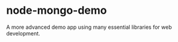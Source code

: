 node-mongo-demo
===============

A more advanced demo app using many essential libraries for web development.
